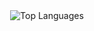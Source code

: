 <div align="center">
  <img src="https://github-readme-stats.vercel.app/api/top-langs/?username=ljt019&layout=compact&langs_count=10&theme=dark&hide_progress=true&hide=javascript,html" alt="Top Languages" />
</div>
